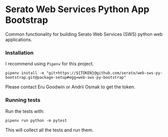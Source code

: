 # Serato Web Services Python App Bootstrap

Common functionality for building Serato Web Services (SWS) python web applications.

### Installation

I recommend using `Pipenv` for this project.


```
pipenv install -e "git+https://${TOKEN}@github.com/serato/web-sws-py-bootstrap.git@package-setup#egg=web-sws-py-bootstrap"
```

Please contact Eru Goodwin or Andrii Osmak to get the token.


### Running tests

Run the tests with:

```
pipenv run python -m pytest
```

This will collect all the tests and run them.

